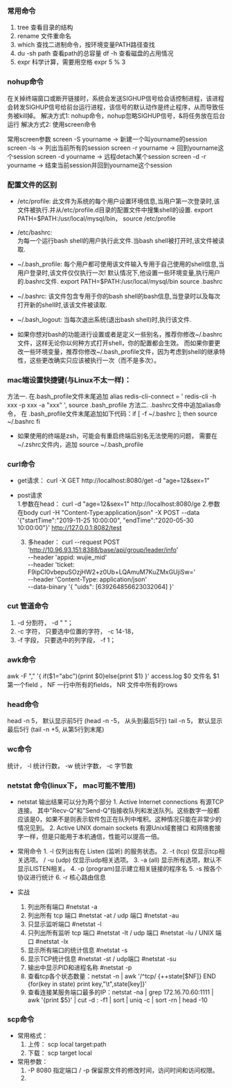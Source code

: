 ### 常用命令
1. tree 查看目录的结构
2. rename 文件重命名
3. which 查找二进制命令，按环境变量PATH路径查找
4. du -sh path  查看path的总容量
   df -h 查看磁盘的占用情况
5. expr 科学计算，需要用空格   expr 5 % 3

### nohup命令
在关掉终端窗口或断开链接时，系统会发送SIGHUP信号给会话控制进程，该进程会转发SIGHUP信号给前台运行进程，该信号的默认动作是终止程序，从而导致任务被kill掉。
解决方式1:  nohup命令，nohup忽略SIGHUP信号，&将任务放在后台运行
解决方式2: 使用screen命令




常用screen参数
screen -S yourname -> 新建一个叫yourname的session
screen -ls -> 列出当前所有的session
screen -r yourname -> 回到yourname这个session
screen -d yourname -> 远程detach某个session
screen -d -r yourname -> 结束当前session并回到yourname这个session

### 配置文件的区别
- /etc/profile: 
     此文件为系统的每个用户设置环境信息,当用户第一次登录时,该文件被执行.并从/etc/profile.d目录的配置文件中搜集shell的设置.
        export PATH=$PATH:/usr/local/mysql/bin，   source  /etc/profile
- /etc/bashrc:  
    为每一个运行bash shell的用户执行此文件.当bash shell被打开时,该文件被读取.
- ~/.bash_profile: 
    每个用户都可使用该文件输入专用于自己使用的shell信息,当用户登录时,该文件仅仅执行一次!
    默认情况下,他设置一些环境变量,执行用户的.bashrc文件.  export PATH=$PATH:/usr/local/mysql/bin    source .bashrc
- ~/.bashrc: 
    该文件包含专用于你的bash shell的bash信息,当登录时以及每次打开新的shell时,该该文件被读取.
- ~/.bash_logout: 
    当每次退出系统(退出bash shell)时,执行该文件.
    
- 如果你想对bash的功能进行设置或者是定义一些别名，推荐你修改~/.bashrc文件，这样无论你以何种方式打开shell，你的配置都会生效。
而如果你要更改一些环境变量，推荐你修改~/.bash_profile文件，因为考虑到shell的继承特性，这些更改确实只应该被执行一次（而不是多次）。

### mac端设置快捷键(与Linux不太一样)：
方法一.  在.bash_profile文件末尾追加 alias redis-cli-connect = ' redis-cli -h xxx -p xxx -a "xxx" ',   source .bash_profile
方法二. .bashrc文件中追加alias命令， 在 .bash_profile文件末尾追加如下代码：if [ -f ~/.bashrc ]; then   source ~/.bashrc  fi
- 如果使用的终端是zsh，可能会有重启终端后别名无法使用的问题， 需要在~/.zshrc文件内，追加 source ~/.bash_profile

### curl命令
- get请求： 
       curl -X GET http://localhost:8080/get -d "age=12&sex=1"
- post请求   
   1.参数在head： 
        curl  -d "age=12&sex=1" http://localhost:8080/ge
   2.参数在body
        curl -H "Content-Type:application/json" -X POST --data '{"startTime":"2019-11-25 10:00:00", "endTime":"2020-05-30 10:00:00"}' http://127.0.0.1:8082/test
   
   3. 多header：
        curl --request POST 'http://10.96.93.151:8388/base/api/group/leader/info' \
        --header 'appid: wujie_mid' \
        --header 'ticket: F9ipCl0vbepuSOzjHW2+z0Ub+LQAmuM7KuZMxGUjiSw=' \
        --header 'Content-Type: application/json' \
        --data-binary '{
            "uids": [639264856623032064]
        }'

### cut 管道命令
1. -d 分割符， -d " "；
2. -c 字符， 只要选中位置的字符， -c 14-18，
3. -f 字段， 只要选中的列字段， -f 1；


### awk命令
 awk -F "," '{ if($1="abc"){print $0}else{print $1} }' access.log
  $0 文件名  $1 第一个field ， NF 一行中所有的fields， NR 文件中所有的rows

### head命令
 head -n 5， 默认显示前5行 (head -n -5， 从头到最后5行)
 tail -n 5， 默认显示最后5行 (tail -n +5, 从第5行到末尾)

### wc命令
 统计， -l 统计行数， -w 统计字数， -c 字节数


### netstat 命令(linux下， mac可能不管用)
- netstat 输出结果可以分为两个部分
      1. Active Internet connections 有源TCP连接。
            其中"Recv-Q"和"Send-Q"指接收队列和发送队列。这些数字一般都应该是0，如果不是则表示软件包正在队列中堆积。这种情况只能在非常少的情况见到。
      2. Active UNIX domain sockets 有源Unix域套接口
            和网络套接字一样，但是只能用于本机通信，性能可以提高一倍。
- 常用命令
      1. -l 仅列出有在 Listen (监听) 的服务状态。
      2. -t (tcp) 仅显示tcp相关选项。 /   -u (udp) 仅显示udp相关选项。
      3. -a (all) 显示所有选项，默认不显示LISTEN相关。
      4. -p (program)显示建立相关链接的程序名
      5. -s 按各个协议进行统计
      6. -r 核心路由信息

- 实战
     1. 列出所有端口 #netstat -a
     2. 列出所有 tcp 端口 #netstat -at     /  udp 端口 #netstat -au
     4. 只显示监听端口 #netstat -l
     5. 只列出所有监听 tcp 端口 #netstat -lt   /  udp 端口 #netstat -lu  /  UNIX 端口 #netstat -lx
     8. 显示所有端口的统计信息 #netstat -s
     9. 显示TCP统计信息 #netstat -st   / udp端口 #netstat -su
    10. 输出中显示PID和进程名称 #netstat -p
    11. 查看tcp各个状态数量：netstat -n | awk '/^tcp/ {++state[$NF]} END {for(key in state) print key,"\t",state[key]}'
    12. 查看连接某服务端口最多的IP：netstat -na | grep 172.16.70.60:1111 | awk '{print $5}' | cut -d : -f1 | sort  | uniq -c | sort -rn | head -10

### scp命令
- 常用格式：
     1. 上传： scp local target:path
     2. 下载： scp target local
- 常用参数：
     1. -P 8080 指定端口  / -p 保留原文件的修改时间，访问时间和访问权限。
     2.
